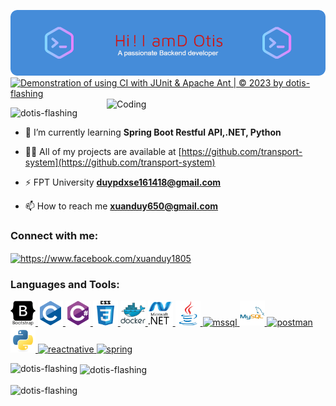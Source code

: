 ![logo](https://github.com/dotis-flashing/test/blob/main/github-header.png)
[![Demonstration of using CI with JUnit & Apache Ant | © 2023 by dotis-flashing](https://github.com/dotis-flashing/Testing-CI/actions/workflows/mathutil-ci-ant.yml/badge.svg?branch=main)](https://github.com/dotis-flashing/Testing-CI/actions/workflows/mathutil-ci-ant.yml)
<img align="right" alt="Coding" width="350" src="https://cdn.dribbble.com/users/1292677/screenshots/6139167/media/fcf7fd0c619bb87706533079240915f3.gif">


<p align="left"> <img src="https://komarev.com/ghpvc/?username=dotis-flashing&label=Profile%20views&color=0e75b6&style=flat" alt="dotis-flashing" /> </p>

- 🌱 I’m currently learning **Spring Boot Restful API,.NET, Python**

- 👨‍💻 All of my projects are available at [https://github.com/transport-system](https://github.com/transport-system)

- :zap: FPT University **duypdxse161418@gmail.com**

- 📫 How to reach me **xuanduy650@gmail.com**

<h3 align="left">Connect with me:</h3>
<p align="left">
<a href="https://fb.com/https://www.facebook.com/xuanduy1805" target="blank"><img align="center" src="https://raw.githubusercontent.com/rahuldkjain/github-profile-readme-generator/master/src/images/icons/Social/facebook.svg" alt="https://www.facebook.com/xuanduy1805" height="30" width="40" /></a>
</p>

<h3 align="left">Languages and Tools:</h3>
<p align="left"> <a href="https://getbootstrap.com" target="_blank" rel="noreferrer"> <img src="https://raw.githubusercontent.com/devicons/devicon/master/icons/bootstrap/bootstrap-plain-wordmark.svg" alt="bootstrap" width="40" height="40"/> </a> <a href="https://www.cprogramming.com/" target="_blank" rel="noreferrer"> <img src="https://raw.githubusercontent.com/devicons/devicon/master/icons/c/c-original.svg" alt="c" width="40" height="40"/> </a> <a href="https://www.w3schools.com/cs/" target="_blank" rel="noreferrer"> <img src="https://raw.githubusercontent.com/devicons/devicon/master/icons/csharp/csharp-original.svg" alt="csharp" width="40" height="40"/> </a> <a href="https://www.w3schools.com/css/" target="_blank" rel="noreferrer"> <img src="https://raw.githubusercontent.com/devicons/devicon/master/icons/css3/css3-original-wordmark.svg" alt="css3" width="40" height="40"/> </a> <a href="https://www.docker.com/" target="_blank" rel="noreferrer"> <img src="https://raw.githubusercontent.com/devicons/devicon/master/icons/docker/docker-original-wordmark.svg" alt="docker" width="40" height="40"/> </a> <a href="https://dotnet.microsoft.com/" target="_blank" rel="noreferrer"> <img src="https://raw.githubusercontent.com/devicons/devicon/master/icons/dot-net/dot-net-original-wordmark.svg" alt="dotnet" width="40" height="40"/> </a> <a href="https://www.java.com" target="_blank" rel="noreferrer"> <img src="https://raw.githubusercontent.com/devicons/devicon/master/icons/java/java-original.svg" alt="java" width="40" height="40"/> </a> <a href="https://www.microsoft.com/en-us/sql-server" target="_blank" rel="noreferrer"> <img src="https://www.svgrepo.com/show/303229/microsoft-sql-server-logo.svg" alt="mssql" width="40" height="40"/> </a> <a href="https://www.mysql.com/" target="_blank" rel="noreferrer"> <img src="https://raw.githubusercontent.com/devicons/devicon/master/icons/mysql/mysql-original-wordmark.svg" alt="mysql" width="40" height="40"/> </a> <a href="https://postman.com" target="_blank" rel="noreferrer"> <img src="https://www.vectorlogo.zone/logos/getpostman/getpostman-icon.svg" alt="postman" width="40" height="40"/> </a> <a href="https://www.python.org" target="_blank" rel="noreferrer"> <img src="https://raw.githubusercontent.com/devicons/devicon/master/icons/python/python-original.svg" alt="python" width="40" height="40"/> </a> <a href="https://reactnative.dev/" target="_blank" rel="noreferrer"> <img src="https://reactnative.dev/img/header_logo.svg" alt="reactnative" width="40" height="40"/> </a> <a href="https://spring.io/" target="_blank" rel="noreferrer"> <img src="https://www.vectorlogo.zone/logos/springio/springio-icon.svg" alt="spring" width="40" height="40"/> </a> </p>

<p><img align="left" src="https://github-readme-stats.vercel.app/api/top-langs?username=dotis-flashing&show_icons=true&locale=en&layout=compact" alt="dotis-flashing" /></p>

<p>&nbsp;<img align="center" src="https://github-readme-stats.vercel.app/api?username=dotis-flashing&show_icons=true&locale=en" alt="dotis-flashing" /></p>

<p><img align="center" src="https://github-readme-streak-stats.herokuapp.com/?user=dotis-flashing&" alt="dotis-flashing" /></p>
